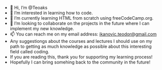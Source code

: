 - 👋 Hi, I’m @Teoaks
- 👀 I’m interested in learning how to code.
- 🌱 I’m currently learning HTML from scratch using freeCodeCamp.org.
- 💞️ I’m looking to collaborate on the projects in the future where I can implement my new knowledge.
- 📫 You can reach me on my email address: ikanovic.teodor@gmail.com
- Any suggestiongs about the courses and lectures I should use on my path to getting as much knowledge as possible about this interesting field called coding.
- If you are reading this, thank you for supporting my learning process!
- Hopefully I can bring somehing back to the community in the future!

<!---
Teoaks/Teoaks is a ✨ special ✨ repository because its `README.md` (this file) appears on your GitHub profile.
You can click the Preview link to take a look at your changes.
--->
